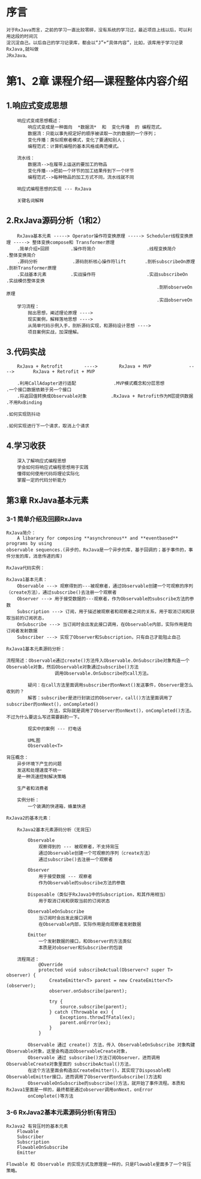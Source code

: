 # 序言
    对于RxJava而言，之前的学习一直比较零碎，没有系统的学习过，最近项目上线以后，可以利用这段的时间沉
    淀沉淀自己。以后自己的学习记录库，都会以“J”+“具体内容”，比如，该库用于学习记录RxJava,就叫做
    JRxJava。
# 第1、2章 课程介绍—课程整体内容介绍
##    1.响应式变成思想
        响应式变成思想概述：
            响应式变成是一种面向  *数据流*  和  变化传播  的 编程范式。
            数据流：只能以事先规定好的顺序被读取一次的数据的一个序列；
            变化传播：类似观察者模式，变化了要通知别人；
            编程范式：计算机编程的基本风格或典范模式。
            
        流水线：
            数据流-->在履带上运送的要加工的物品
            变化传播-->把前一个环节的加工结果传到下一个环节
            编程范式-->每种物品的加工方式不同，流水线就不同
            
        响应式编程思想的实现 --- RxJava
            
        关键名词解释
    
##    2.RxJava源码分析（1和2）
        RxJava基本元素 -----> Operator操作符变换原理 -----> Scheduler线程变换原理 -----> 整体变换compose和 Transformer原理
        .简单介绍+回顾        .操作符简介                   .线程变换简介                .整体变换简介
        .源码分析             .源码剖析核心操作符lift       .剖析subscribeOn原理         .剖析Transformer原理
        .实战基本元素         .实战操作符                   .实战subscribeOn             .实战模仿整体变换
                                                            .剖析observeOn原理
                                                            .实战observeOn
        学习流程：
            抛出思想，阐述理论原理 ---->
            现实案例，解释落地思想 ---->
            从简单代码示例入手，剖析源码实现，和源码设计思想 ---->
            项目案例实战，加深理解。
            
##    3.代码实战
        RxJava + Retrofit        ---->        RxJava + MVP              ---->       RxJava + Retrofit + MVP
        
        .利用CallAdapter进行适配              .MVP模式概念和分层思想                .一个接口数据依赖于另一个接口
        .将返回值转换成Observable对象         .RxJava + Retrofit作为M层提供数据     .不用RxBinding
                                                                                    .如何实现防抖动
                                                                                    .如何实现进行下一个请求，取消上个请求
##    4.学习收获
        深入了解响应式编程思想
        学会如何将响应式编程思想用于实践
        懂得如何使用代码将理论实际化
        掌握一定的代码分析能力                          
        

## 第3章 RxJava基本元素
### 3-1 简单介绍及回顾RxJava
    RxJava简介：
        A libarary for composing **asynchronous** and **eventbased** programs by using 
    observable sequences.(异步的，RxJava是一个异步的库，基于回调的；基于事件的，事件分发的库，消息传递的库)
    
    RxJava代码实例：
        
    RxJava1基本元素：
        Observable ---> 观察得到的---被观察者，通过Observable创建一个可观察的序列（create方法），通过subscribe()去注册一个观察者
        Observer ---> 用于接受数据的---观察者，作为Observable的subscribe方法的参数
        Subscription ---> 订阅，用于描述被观察者和观察者之间的关系，用于取消订阅和获取当前的订阅状态，
        OnSubscribe ---> 当订阅时会出发此接口调用，在Observable内部，实际作用是向订阅者发射数据
        Subscriber ---> 实现了Observer和Subscription，只有自己才能阻止自己
        
    RxJava1基本元素源码分析：
    
    流程简述：Observable通过create()方法传入Observable.OnSubscribe对象构造一个Observable对象，然后Observable对象通过subscribe()方法
                      调用Observable.OnSubscribe的call方法。
                      
            疑问：在call方法里面调用subscriber的onNext()发送事件，Observer是怎么收到的？
            解答：subscriber是进行封装过的Observer，call()方法里面调用了subscriber的onNext()，onCompleted()
                    方法，实际就是调用了Observer的onNext()，onCompleted()方法。不过为什么要这么写还需要斟酌一下。
            
            现实中的案例 --- 打电话
            
            UML图
            Observable<T>
            
    背压概念：
        异步环境下产生的问题
        发送和处理速度不统一
        是一种流速控制解决策略
        
        生产者和消费者
        
        实例分析：
            一个装满的快递箱，蜂巢快递
            
    RxJava2的基本元素：
    
        RxJava2基本元素源码分析（无背压）
        
            Observable
                观察得到的 --- 被观察者，不支持背压
                通过Observable创建一个可观察的序列（create方法）
                通过subscribe()去注册一个观察者
                
            Observer
                用于接受数据 --- 观察者
                作为Observable的subscribe方法的参数
                
            Disposable（类似于RxJava1中的Subscription，和其作用相当）
                用于取消订阅和获取当前的订阅状态
            
            ObservableOnSubscribe
                当订阅时会出发此接口调用
                在Observable内部，实际作用是向观察者发射数据
                
            Emitter
                一个发射数据的接口，和Observer的方法类似
                本质是对observer和Subscriber的包装
        
        流程简述：
                @Override
                protected void subscribeActual(Observer<? super T> observer) {
                    CreateEmitter<T> parent = new CreateEmitter<T>(observer);
                    observer.onSubscribe(parent);
            
                    try {
                        source.subscribe(parent);
                    } catch (Throwable ex) {
                        Exceptions.throwIfFatal(ex);
                        parent.onError(ex);
                    }
                }
        
            Observable 通过 create() 方法，传入 ObservableOnSubscribe 对象构建Observable对象，这里会构造出ObservableCreate对象，
            Observable 通过 subscribe()方法订阅Observer，进而调用ObservableCreate对象里面的 subscribeActual()方法，
            在这个方法里面会构造出CreateEmitter()，其实现了Disposable和ObservableEmitter接口，进而调用了Observer的onSubscribe()方法和
            ObservableOnSubscribe的subscribe()方法，就开始了事件流程。本质和RxJava1里面是一样的，最终都是通过observer调用onNext，onError
            onComplete()等方法
            
### 3-6 RxJava2基本元素源码分析(有背压)
    RxJava2 有背压时的基本元素
        Flowable
        Subscriber
        Subscription
        FlowableOnSubscribe
        Emitter
        
    Flowable 和 Observable 的实现方式及原理是一样的，只是Flowable里面多了一个背压策略。
    
        
    
    
    
    
        